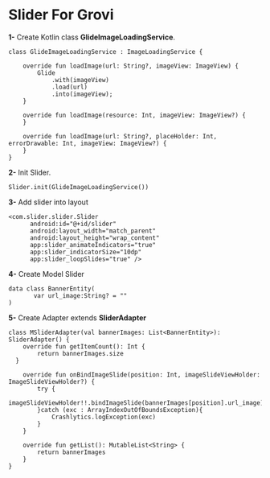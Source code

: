 # Slider For Grovi

**1-** Create Kotlin class **GlideImageLoadingService**.

    class GlideImageLoadingService : ImageLoadingService {  
  
	    override fun loadImage(url: String?, imageView: ImageView) {  
	        Glide  
	            .with(imageView)  
	            .load(url)  
	            .into(imageView);  
	    }  
  
	    override fun loadImage(resource: Int, imageView: ImageView?) {  
	    }	  
  
	    override fun loadImage(url: String?, placeHolder: Int, errorDrawable: Int, imageView: ImageView?) {  
	    }
    }  

**2-** Init Slider.

    Slider.init(GlideImageLoadingService())

**3-** Add slider into layout

    <com.slider.slider.Slider  
	      android:id="@+id/slider"  
          android:layout_width="match_parent"  
          android:layout_height="wrap_content"       
          app:slider_animateIndicators="true" 
          app:slider_indicatorSize="10dp"  
          app:slider_loopSlides="true" />
         

**4-** Create Model Slider

    
    data class BannerEntity(        
	       var url_image:String? = ""
    )
      
    

**5-** Create Adapter extends **SliderAdapter**

    class MSliderAdapter(val bannerImages: List<BannerEntity>): SliderAdapter() {  
        override fun getItemCount(): Int {  
            return bannerImages.size  
      }  
      
        override fun onBindImageSlide(position: Int, imageSlideViewHolder: ImageSlideViewHolder?) {  
            try {  
                imageSlideViewHolder!!.bindImageSlide(bannerImages[position].url_image)  
            }catch (exc : ArrayIndexOutOfBoundsException){  
                Crashlytics.logException(exc)  
            }  
        }  
      
        override fun getList(): MutableList<String> {  
            return bannerImages
        }  
    }






